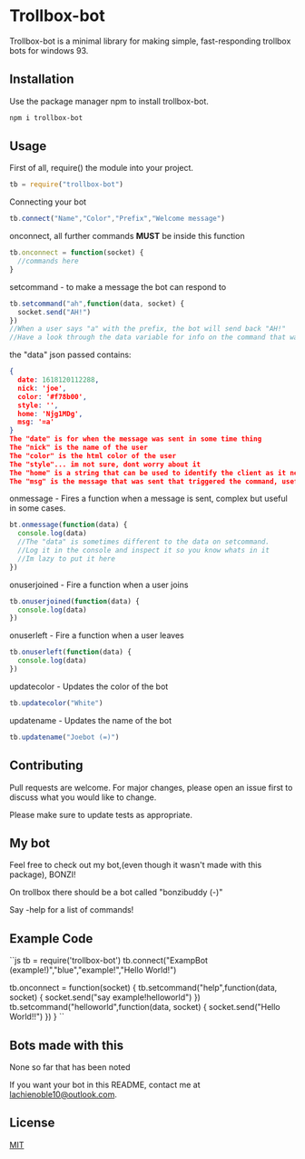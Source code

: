 # Trollbox-bot

Trollbox-bot is a minimal library for making simple, fast-responding trollbox bots for windows 93.

## Installation

Use the package manager npm to install trollbox-bot.

```bash
npm i trollbox-bot
```

## Usage

First of all, require() the module into your project.
```js
tb = require("trollbox-bot")
```
Connecting your bot
```js
tb.connect("Name","Color","Prefix","Welcome message")
```

onconnect, all further commands **MUST** be inside this function
```js
tb.onconnect = function(socket) {
  //commands here
}
```
setcommand - to make a message the bot can respond to
```js
tb.setcommand("ah",function(data, socket) {
  socket.send("AH!")
})
//When a user says "a" with the prefix, the bot will send back "AH!"
//Have a look through the data variable for info on the command that was sent.
```
the "data" json passed contains:
```json
{
  date: 1618120112288, 
  nick: 'joe',
  color: '#f78b00',
  style: '',
  home: 'Njg1MDg',
  msg: '=a'
}
The "date" is for when the message was sent in some time thing
The "nick" is the name of the user
The "color" is the html color of the user
The "style"... im not sure, dont worry about it
The "home" is a string that can be used to identify the client as it never changes
The "msg" is the message that was sent that triggered the command, useful for more advanced commands

```

onmessage - Fires a function when a message is sent, complex but useful in some cases.
```js
bt.onmessage(function(data) {
  console.log(data)
  //The "data" is sometimes different to the data on setcommand.
  //Log it in the console and inspect it so you know whats in it
  //Im lazy to put it here
})
```

onuserjoined - Fire a function when a user joins
```js
tb.onuserjoined(function(data) {
  console.log(data)
})
```

onuserleft - Fire a function when a user leaves
```js
tb.onuserleft(function(data) {
  console.log(data)
})
```
updatecolor - Updates the color of the bot
```js
tb.updatecolor("White")
```

updatename - Updates the name of the bot
```js
tb.updatename("Joebot (=)")
```

## Contributing
Pull requests are welcome. For major changes, please open an issue first to discuss what you would like to change.

Please make sure to update tests as appropriate.

## My bot
Feel free to check out my bot,(even though it wasn't made with this package), BONZI!

On trollbox there should be a bot called "bonzibuddy (-)"

Say -help for a list of commands!

## Example Code
``js
 tb = require('trollbox-bot')
 tb.connect("ExampBot (example!)","blue","example!","Hello World!")
 
 tb.onconnect = function(socket) {
  tb.setcommand("help",function(data, socket) {
  socket.send("say example!helloworld")
})
tb.setcommand("helloworld",function(data, socket) {
  socket.send("Hello World!!")
})
}
``
## Bots made with this
None so far that has been noted

If you want your bot in this README, contact me at
lachienoble10@outlook.com.

## License
[MIT](https://choosealicense.com/licenses/mit/)
